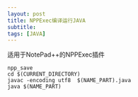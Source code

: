 ```yaml
---
layout: post
title: NPPExec编译运行JAVA
subtitle: 
tags: [JAVA]
---    
```


适用于NotePad++的NPPExec插件    

```
npp_save 
cd $(CURRENT_DIRECTORY) 
javac -encoding utf8  $(NAME_PART).java 
java $(NAME_PART) 
```